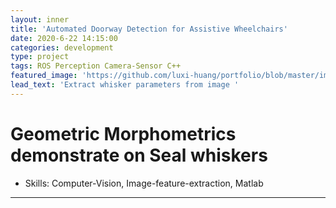 ```yaml
---
layout: inner
title: 'Automated Doorway Detection for Assistive Wheelchairs'
date: 2020-6-22 14:15:00
categories: development
type: project
tags: ROS Perception Camera-Sensor C++ 
featured_image: 'https://github.com/luxi-huang/portfolio/blob/master/img/posts/doorway_detection/title.png?raw=true'
lead_text: 'Extract whisker parameters from image '
---
```


# Geometric Morphometrics demonstrate on Seal whiskers

- Skills:  Computer-Vision, Image-feature-extraction, Matlab 

---
